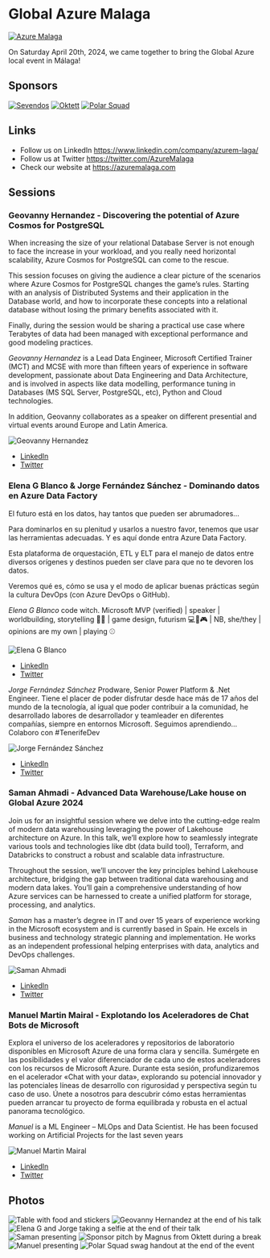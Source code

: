 # Global Azure Malaga

[![Azure Malaga](azureMalaga.png "Azure Malaga")](https://azuremalaga.com/)

On Saturday April 20th, 2024, we came together to bring the Global Azure local event in Málaga!

## Sponsors

[![Sevendos](Sevendos.png "Sevendos")](https://sevendos.com/)
[![Oktett](Oktett.png "Oktett")](https://oktett.no//)
[![Polar Squad](Polarsquad.png "Polar Squad")](https://polarsquad.com/)

## Links

- Follow us on LinkedIn https://www.linkedin.com/company/azurem-laga/
- Follow us at Twitter https://twitter.com/AzureMalaga
- Check our website at https://azuremalaga.com

## Sessions

### Geovanny Hernandez - Discovering the potential of Azure Cosmos for PostgreSQL

When increasing the size of your relational Database Server is not enough to face the increase in your workload, and you really need horizontal scalability, Azure Cosmos for PostgreSQL can come to the rescue.

This session focuses on giving the audience a clear picture of the scenarios where Azure Cosmos for PostgreSQL changes the game’s rules. Starting with an analysis of Distributed Systems and their application in the Database world, and how to incorporate these concepts into a relational database without losing the primary benefits associated with it.

Finally, during the session would be sharing a practical use case where Terabytes of data had been managed with exceptional performance and good modeling practices.

*Geovanny Hernandez* is a Lead Data Engineer, Microsoft Certified Trainer (MCT) and MCSE with more than fifteen years of experience in software development, passionate about Data Engineering and Data Architecture, and is involved in aspects like data modelling, performance tuning in Databases (MS SQL Server, PostgreSQL, etc), Python and Cloud technologies.

In addition, Geovanny collaborates as a speaker on different presential and virtual events around Europe and Latin America.

![Geovanny Hernandez](./img/geovanny-hernandez.jpg)

- [LinkedIn](https://www.linkedin.com/in/geovannyhernandez/)
- [Twitter](https://twitter.com/datawithgeo)

### Elena G Blanco & Jorge Fernández Sánchez - Dominando datos en Azure Data Factory

El futuro está en los datos, hay tantos que pueden ser abrumadores…

Para dominarlos en su plenitud y usarlos a nuestro favor, tenemos que usar las herramientas adecuadas. Y es aquí donde entra Azure Data Factory.

Esta plataforma de orquestación, ETL y ELT para el manejo de datos entre diversos orígenes y destinos pueden ser clave para que no te devoren los datos.

Veremos qué es, cómo se usa y el modo de aplicar buenas prácticas según la cultura DevOps (con Azure DevOps o GitHub).

*Elena G Blanco* code witch.
Microsoft MVP (verified) | speaker | worldbuilding, storytelling 📝🌃 | game design, futurism 💻📱🎮 | NB, she/they | opinions are my own | playing ⚾

![Elena G Blanco](./img/elena-g-blanco.png)

- [LinkedIn](https://www.linkedin.com/in/elena-guzman-blanco/)
- [Twitter](https://twitter.com/Beelzenef_)

*Jorge Fernández Sánchez* Prodware, Senior Power Platform & .Net Engineer.
Tiene el placer de poder disfrutar desde hace más de 17 años del mundo de la tecnología, al igual que poder contribuir a la comunidad, he desarrollado labores de desarrollador y teamleader en diferentes compañías, siempre en entornos Microsoft. Seguimos aprendiendo… Colaboro con #TenerifeDev

![Jorge Fernández Sánchez](./img/jorge-fernandez-sanchez.jpg)

- [LinkedIn](https://www.linkedin.com/in/jorgefdezsanchez/)
- [Twitter](https://twitter.com/jorgefdezsa)

### Saman Ahmadi - Advanced Data Warehouse/Lake house on Global Azure 2024

Join us for an insightful session where we delve into the cutting-edge realm of modern data warehousing leveraging the power of Lakehouse architecture on Azure. In this talk, we’ll explore how to seamlessly integrate various tools and technologies like dbt (data build tool), Terraform, and Databricks to construct a robust and scalable data infrastructure.

Throughout the session, we’ll uncover the key principles behind Lakehouse architecture, bridging the gap between traditional data warehousing and modern data lakes. You’ll gain a comprehensive understanding of how Azure services can be harnessed to create a unified platform for storage, processing, and analytics.

*Saman* has a master’s degree in IT and over 15 years of experience working in the Microsoft ecosystem and is currently based in Spain. He excels in business and technology strategic planning and implementation. He works as an independent professional helping enterprises with data, analytics and DevOps challenges.

![Saman Ahmadi](./img/saman.jpg)

- [LinkedIn](https://www.linkedin.com/in/samana/)
- [Twitter](https://twitter.com/samanax)

### Manuel Martin Mairal - Explotando los Aceleradores de Chat Bots de Microsoft

Explora el universo de los aceleradores y repositorios de laboratorio disponibles en Microsoft Azure de una forma clara y sencilla. Sumérgete en las posibilidades y el valor diferenciador de cada uno de estos aceleradores con los recursos de Microsoft Azure. Durante esta sesión, profundizaremos en el acelerador «Chat with your data», explorando su potencial innovador y las potenciales líneas de desarrollo con rigurosidad y perspectiva según tu caso de uso. Únete a nosotros para descubrir cómo estas herramientas pueden arrancar tu proyecto de forma equilibrada y robusta en el actual panorama tecnológico.

*Manuel* is a ML Engineer – MLOps and Data Scientist.
He has been focused working on Artificial Projects for the last seven years

![Manuel Martin Mairal](./img/manuel-martin.webp)

- [LinkedIn](https://www.linkedin.com/in/manuel-m-43b724142/)
- [Twitter](https://twitter.com/mmartin_DS)

## Photos

![Table with food and stickers](./img/001.jpg)
![Geovanny Hernandez at the end of his talk](./img/002.jpg)
![Elena G and Jorge taking a selfie at the end of their talk](./img/003.jpg)
![Saman presenting](./img/004.jpg)
![Sponsor pitch by Magnus from Oktett during a break](./img/005.jpg)
![Manuel presenting](./img/006.jpg)
![Polar Squad swag handout at the end of the event](./img/007.jpg)
